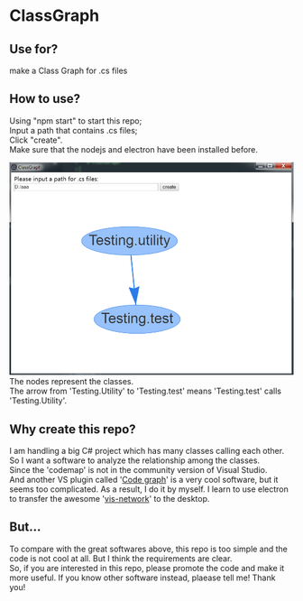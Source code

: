 # ClassGraph

## Use for?
make a Class Graph for .cs files

## How to use?
Using "npm start" to start this repo;  
Input a path that contains .cs files;  
Click "create".   
Make sure that the nodejs and electron have been installed before.   

![example](example.png)  
The nodes represent the classes.  
The arrow from 'Testing.Utility' to 'Testing.test' means 'Testing.test' calls 'Testing.Utility'.
 
## Why create this repo?
I am handling a big C# project which has many classes calling each other.  
So I want a software to analyze the relationship among the classes.  
Since the 'codemap' is not in the community version of Visual Studio.  
And another VS plugin called '[Code graph](https://github.com/league1991/CodeAtlasVsix)' is a very cool software, but it seems too complicated.
As a result, I do it by myself.
I learn to use electron to transfer the awesome '[vis-network](https://github.com/visjs/vis-network)' to the desktop.

## But...
To compare with the great softwares above, this repo is too simple and the code is not cool at all. But I think the requirements are clear.  
So, if you are interested in this repo, please promote the code and make it more useful. 
If you know other software instead, plaease tell me! Thank you!